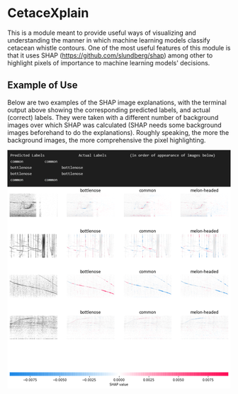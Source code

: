 # CetaceXplain
This is a module meant to provide useful ways of visualizing and understanding the  manner in which machine learning models classify cetacean whistle contours. One of the most useful features of this module is that it uses SHAP (https://github.com/slundberg/shap) among other to
 highlight pixels of importance to machine learning models' decisions.
 
## Example of Use
Below are two examples of the SHAP image explanations, with the terminal output above showing the corresponding predicted labels, and actual (correct) labels. They were taken with a different number of background images over which SHAP was calculated (SHAP needs some background images beforehand to do the explanations). Roughly speaking, the more the background images, the more comprehensive the pixel highlighting.

<img src = "images/Sample_Image_Explanation1.png" width = "700">
